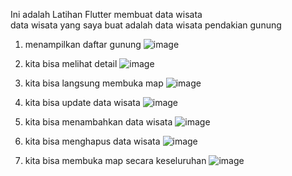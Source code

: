 Ini adalah Latihan Flutter membuat data wisata <br>
data wisata yang saya buat adalah data wisata pendakian gunung
1. menampilkan daftar gunung
  ![image](https://github.com/user-attachments/assets/9bf93bbb-bee0-48c7-a9ff-49fec9912394)

2. kita bisa melihat detail
   ![image](https://github.com/user-attachments/assets/abcf35ba-226e-4548-936c-f89f8d0b1321)

3. kita bisa langsung membuka map
   ![image](https://github.com/user-attachments/assets/744c1569-e9a0-4700-a353-ba11af459aba)

4. kita bisa update data wisata
   ![image](https://github.com/user-attachments/assets/19191aa5-179d-42d9-a220-821c9cadb767)

5. kita bisa menambahkan data wisata
   ![image](https://github.com/user-attachments/assets/89351fe4-0fbe-404e-971d-e08698a5bc83)

6. kita bisa menghapus data wisata
   ![image](https://github.com/user-attachments/assets/802c47fd-1bcf-4ec0-80bc-0461ad04fba0)

7. kita bisa membuka map secara keseluruhan
   ![image](https://github.com/user-attachments/assets/30137c3f-800d-4032-8bd5-e10bc5e7c552)


